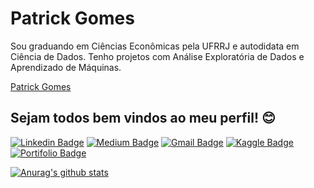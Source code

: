 
# Patrick Gomes
Sou graduando em Ciências Econômicas pela UFRRJ e autodidata em Ciência de Dados. Tenho projetos com Análise Exploratória de Dados e Aprendizado de Máquinas.

<div class="LI-profile-badge"  data-version="v1" data-size="medium" data-locale="pt_BR" data-type="vertical" data-theme="dark" data-vanity="patotricks15"><a class="LI-simple-link" href='https://br.linkedin.com/in/patotricks15?trk=profile-badge'>Patrick Gomes</a></div>

## Sejam todos bem vindos ao meu perfil! 😊
[![Linkedin Badge](https://img.shields.io/badge/-LinkedIn-blue?style=flat-square&logo=Linkedin&logoColor=white&link=https://www.linkedin.com/in/patrick-gomes-2432751a3/)](https://www.linkedin.com/in/patrick-gomes-2432751a3/) [![Medium Badge](https://img.shields.io/badge/-Medium-black?style=flat-square&logo=Medium&logoColor=white&link=https://medium.com/@patrickufrrj)](https://medium.com/@patrickufrrj) [![Gmail Badge](https://img.shields.io/badge/-Gmail-red?style=flat-square&logo=Gmail&logoColor=white&link=patrickufrrj@gmail.com)](patrickufrrj@gmail.com) [![Kaggle Badge](https://img.shields.io/badge/-kaggle-blue?style=flat-square&logo=kaggle&logoColor=white&link=https://www.kaggle.com/patrickgomes)](https://www.kaggle.com/patrickgomes) [![Portifolio Badge](https://img.shields.io/badge/-Portfolio-green?style=flat-square&logo=Portfolio&logoColor=white&link=https://patotricks15.github.io/Ciencia-de-dados-projetos/)](https://patotricks15.github.io/Ciencia-de-dados-projetos/)

[![Anurag's github stats](https://github-readme-stats.vercel.app/api?username=patotricks15)](https://github.com/anuraghazra/github-readme-stats)
